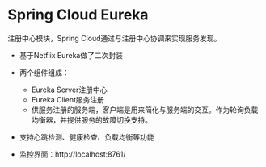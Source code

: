 # Spring Cloud Eureka
注册中心模块，Spring Cloud通过与注册中心协调来实现服务发现。

- 基于Netflix Eureka做了二次封装
- 两个组件组成：
    - Eureka Server注册中心
    - Eureka Client服务注册
    - 供服务注册的服务端，客户端是用来简化与服务端的交互。作为轮询负载均衡器，并提供服务的故障切换支持。

- 支持心跳检测、健康检查、负载均衡等功能
- 监控界面：http://localhost:8761/
 
 






